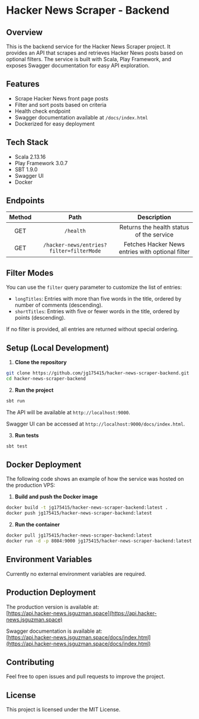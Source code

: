 # Hacker News Scraper - Backend

## Overview
This is the backend service for the Hacker News Scraper project. It provides an API that scrapes and retrieves Hacker News posts based on optional filters. The service is built with Scala, Play Framework, and exposes Swagger documentation for easy API exploration.

## Features
- Scrape Hacker News front page posts
- Filter and sort posts based on criteria
- Health check endpoint
- Swagger documentation available at `/docs/index.html`
- Dockerized for easy deployment

## Tech Stack
- Scala 2.13.16
- Play Framework 3.0.7
- SBT 1.9.0
- Swagger UI
- Docker

## Endpoints
| Method | Path | Description |
| :----: | :--: | :---------: |
| GET | `/health` | Returns the health status of the service |
| GET | `/hacker-news/entries?filter=filterMode` | Fetches Hacker News entries with optional filter |

## Filter Modes
You can use the `filter` query parameter to customize the list of entries:

- `longTitles`: Entries with more than five words in the title, ordered by number of comments (descending).
- `shortTitles`: Entries with five or fewer words in the title, ordered by points (descending).

If no filter is provided, all entries are returned without special ordering.

## Setup (Local Development)

1. **Clone the repository**

```bash
git clone https://github.com/jg175415/hacker-news-scraper-backend.git
cd hacker-news-scraper-backend
```

2. **Run the project**

```bash
sbt run
```

The API will be available at `http://localhost:9000`.

Swagger UI can be accessed at `http://localhost:9000/docs/index.html`.

3. **Run tests**

```bash
sbt test
```

## Docker Deployment

The following code shows an example of how the service was hosted on the production VPS:

1. **Build and push the Docker image**

```bash
docker build -t jg175415/hacker-news-scraper-backend:latest .
docker push jg175415/hacker-news-scraper-backend:latest
```

2. **Run the container**

```bash
docker pull jg175415/hacker-news-scraper-backend:latest
docker run -d -p 8084:9000 jg175415/hacker-news-scraper-backend:latest
```

## Environment Variables
Currently no external environment variables are required.

## Production Deployment

The production version is available at:  
[https://api.hacker-news.jsguzman.space](https://api.hacker-news.jsguzman.space)

Swagger documentation is available at:  
[https://api.hacker-news.jsguzman.space/docs/index.html](https://api.hacker-news.jsguzman.space/docs/index.html)

## Contributing
Feel free to open issues and pull requests to improve the project.

## License
This project is licensed under the MIT License.

